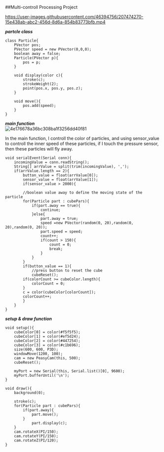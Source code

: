 ##Multi-controll Processing Project  


https://user-images.githubusercontent.com/46394756/207474270-15e438ab-abc2-456d-8d6a-854b83773bfb.mp4


***partcle class***
>
    class Particle{
        PVector pos;
        PVector speed = new PVector(0,0,0);
        boolean away = false;
        Particle(PVector p){
            pos = p;
        }
        
        void display(color c){
            stroke(c);
            strokeWeight(2);
            point(pos.x, pos.y, pos.z);
        }
        
        void move(){
            pos.add(speed);
        }
    } 

***main function***  
![4e176678a36bc308ba1f3256dd40f81](https://user-images.githubusercontent.com/46394756/207474166-9855256b-0f2d-4713-abe3-657b721b06db.png)

In the main function, I controll the color of particles, and using sensor_value to controll the inner speed of these particles, if I touch the pressure sensor, then these particles will fly away.
>
    void serialEvent(Serial conn){
        incomingValue = conn.readString();
        String[] arrValue = split(trim(incomingValue), ',');
        if(arrValue.length == 2){
            button_value = float(arrValue[0]);
            sensor_value = float(arrValue[1]);
            if(sensor_value > 2000){

            //boolean value away to define the moving state of the particle
            for(Particle part : cubePars){
                if(part.away == true){
                    continue;
                }else{
                    part.away = true;
                    speed =new PVector(random(0, 20),random(0, 20),random(0, 20));
                    part.speed = speed;
                    count++;
                    if(count > 150){
                        count = 0;
                        break;
                    }
                }
            }
            if(button_value == 1){
                //press button to reset the cube
                cubeReset();
            if(colorCount >= cubeColor.length){
                colorCount = 0;
            }
            c = color(cubeColor[colorCount]);
            colorCount++;
            }
        }
    }

***setup & draw function***
>
    void setup(){
        cubeColor[0] = color(#f5f5f5);
        cubeColor[1] = color(#ef5d24);
        cubeColor[2] = color(#447254);
        cubeColor[3] = color(#c1b696);
        size(600, 600, P3D);
        windowMove(1200, 100);
        cam = new PeasyCam(this, 500);
        cubeReset();
        
        myPort = new Serial(this, Serial.list()[0], 9600);
        myPort.bufferUntil('\n');
    }

    void draw(){
        background(0);
        
        stroke(c);
        for(Particle part : cubePars){
            if(part.away){
                part.move();
            }
                part.display(c);
        }
        cam.rotateX(PI/150);
        cam.rotateY(PI/150);
        cam.rotateZ(PI/120);
    }

